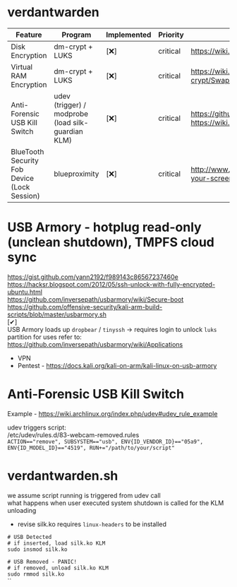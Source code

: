 # verdantwarden

Feature | Program | Implemented | Priority | Notes |   
------------- | ------------- | ------------- | ------------- | -------------  
Disk Encryption | dm-crypt + LUKS | [❌] | critical | https://wiki.archlinux.org/index.php/disk_encryption  
Virtual RAM Encryption | dm-crypt + LUKS | [❌] | critical | https://wiki.archlinux.org/index.php/Dm-crypt/Swap_encryption  
Anti-Forensic USB Kill Switch | udev (trigger) / modprobe (load silk-guardian KLM) | [❌] | critical | https://github.com/NateBrune/silk-guardian https://wiki.archlinux.org/index.php/udev#udev_rule_example  
BlueTooth Security Fob Device (Lock Session) | blueproximity | [❌] | critical | http://www.daniloaz.com/en/automatically-lock-unlock-your-screen-by-bluetooth-device-proximity/  


# USB Armory - hotplug read-only (unclean shutdown), TMPFS cloud sync
https://gist.github.com/yann2192/f989143c86567237460e  
https://hacksr.blogspot.com/2012/05/ssh-unlock-with-fully-encrypted-ubuntu.html  
https://github.com/inversepath/usbarmory/wiki/Secure-boot  
https://github.com/offensive-security/kali-arm-build-scripts/blob/master/usbarmory.sh  
[✔]  
USB Armory loads up `dropbear` / `tinyssh` -> requires login to unlock `luks` partition
for uses refer to: https://github.com/inversepath/usbarmory/wiki/Applications  
* VPN
* Pentest - https://docs.kali.org/kali-on-arm/kali-linux-on-usb-armory

# Anti-Forensic USB Kill Switch
Example - https://wiki.archlinux.org/index.php/udev#udev_rule_example

udev triggers script:  
    /etc/udev/rules.d/83-webcam-removed.rules  
    `ACTION=="remove", SUBSYSTEM=="usb", ENV{ID_VENDOR_ID}=="05a9", ENV{ID_MODEL_ID}=="4519", RUN+="/path/to/your/script"`  

# verdantwarden.sh
we assume script running is triggered from udev call  
what happens when user executed system shutdown is called for the KLM unloading
* revise silk.ko
requires `linux-headers` to be installed  

`# USB Detected`  
`# if inserted, load silk.ko KLM`  
`sudo insmod silk.ko`  

`# USB Removed - PANIC!`  
`# if removed, unload silk.ko KLM`  
`sudo rmmod silk.ko`  
``  



